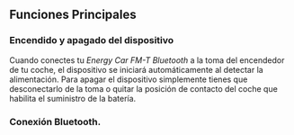 ## Funciones Principales

### Encendido y apagado del dispositivo

Cuando conectes tu *Energy Car FM-T Bluetooth*  a la toma del encendedor de tu coche, el dispositivo se iniciará automáticamente al detectar la alimentación. Para apagar el dispositivo simplemente tienes que desconectarlo de la toma o quitar la posición de contacto del coche que habilita el suministro de la batería.

### Conexión Bluetooth.

